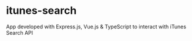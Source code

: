 # itunes-search
App developed with Express.js, Vue.js &amp; TypeScript to interact with iTunes Search API
